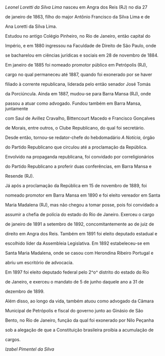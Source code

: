 

*Leonel Loretti da Silva Lima* nasceu em Angra dos Reis (RJ) no dia 27

de janeiro de 1863, filho do major Antônio Francisco da Silva Lima e de

Ana Loretti da Silva Lima.



Estudou no antigo Colégio Pinheiro, no Rio de Janeiro, então capital do

Império, e em 1880 ingressou na Faculdade de Direito de São Paulo, onde

se bacharelou em ciências jurídicas e sociais em 28 de novembro de 1884.

Em janeiro de 1885 foi nomeado promotor público em Petrópolis (RJ),

cargo no qual permaneceu até 1887, quando foi exonerado por se haver

filiado à corrente republicana, liderada pelo então senador José Tomás

da Porciúncula. Ainda em 1887, mudou-se para Barra Mansa (RJ), onde

passou a atuar como advogado. Fundou também em Barra Mansa, juntamente

com Saul de Avillez Cravalho, Bittencourt Macedo e Francisco Gonçalves

de Morais, entre outros, o Clube Republicano, do qual foi secretário.

Desde então, tornou-se redator-chefe do hebdomadário *A Notícia*, órgão

do Partido Republicano que circulou até a proclamação da República.

Envolvido na propaganda republicana, foi convidado por correligionários

do Partido Republicano a proferir duas conferências, em Barra Mansa e

Resende (RJ).



Já após a proclamação da República em 15 de novembro de 1889, foi

nomeado promotor em Barra Mansa em 1890 e foi eleito vereador em Santa

Maria Madalena (RJ), mas não chegou a tomar posse, pois foi convidado a

assumir a chefia de polícia do estado do Rio de Janeiro. Exerceu o cargo

de janeiro de 1891 a setembro de 1892, concomitantemente ao de juiz de

direito em Angra dos Reis. Também em 1891 foi eleito deputado estadual e

escolhido líder da Assembleia Legislativa. Em 1892 estabeleceu-se em

Santa Maria Madalena, onde se casou com Herondina Ribeiro Portugal e

abriu um escritório de advocacia.



Em 1897 foi eleito deputado federal pelo 2^o^ distrito do estado do Rio

de Janeiro, e exerceu o mandato de 5 de junho daquele ano a 31 de

dezembro de 1899.



Além disso, ao longo da vida, também atuou como advogado da Câmara

Municipal de Petrópolis e fiscal do governo junto ao Ginásio de São

Bento, no Rio de Janeiro, função da qual foi exonerado por Nilo Peçanha

sob a alegação de que a Constituição brasileira proibia a acumulação de

cargos.



*Izabel Pimentel da Silva*



